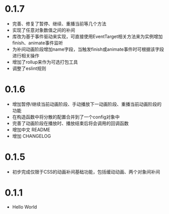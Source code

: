 # 0.1.7 
- 完善、修复了暂停、继续、重播当前等几个方法
- 实现了任意对象数值之间的补间
- 库改为基于事件驱动来实现，可直接使用EventTarget相关方法来为实例增加finish、animate事件监听
- 为补间动画阶段增加name字段，当触发finish或animate事件时可根据该字段进行相关操作
- 增加了rollup来作为可选打包工具
- 调整了eslint规则

# 0.1.6 
- 增加暂停/继续当前动画阶段、手动播放下一动画阶段、重播当前动画阶段的功能
- 在构造函数中将分散的配置合并到了一个config对象中
- 完善了动画阶段在播放时、播放结束后将会调用的回调函数
- 增加中文 README
- 增加 CHANGELOG

# 0.1.5
- 初步完成仅限于CSS的动画补间基础功能，包括缓动动画、两个对象间补间

# 0.1.1
- Hello World